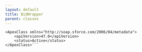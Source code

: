```yaml
---
layout: default
title: BidWrapper
parent: classes
---
```


```<?xml version="1.0" encoding="UTF-8"?>
<ApexClass xmlns="http://soap.sforce.com/2006/04/metadata">
    <apiVersion>47.0</apiVersion>
    <status>Active</status>
</ApexClass>```
